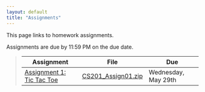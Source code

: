 ```yaml
---
layout: default
title: "Assignments"
---
```


This page links to homework assignments.

Assignments are due by 11:59 PM on the due date.

> Assignment | File | Due
> ---------- | ---- | ---
> [Assignment 1: Tic Tac Toe](assign01.html) | [CS201\_Assign01.zip](CS201_Assign01.zip) | Wednesday, May 29th


<!--
> [Assignment 2: Disk class](assign02.html) | [CS201\_Assign02.zip](CS201_Assign02.zip) | Friday, Feb 8th
> [Assignment 3: Disks Game](assign03.html) | n/a | Friday, Feb 22nd
> [Assignment 4: Klondike](assign04.html) | [CS201\_Assign04.zip](CS201_Assign04.zip) | MS1 due Friday, Mar 15th<br>MS2 due Friday, Mar 29th
> [Assignment 5: Mandelbrot Set Renderer](assign05.html) | [CS201\_Assign05.zip](CS201_Assign05.zip) | Wednesday, Apr 17th
> [Assignment 6: Mandelbrot Set Color Mapping](assign06.html) | [CS201\_Assign06.zip](CS201_Assign06.zip) | Tuesday, May 7th
-->
